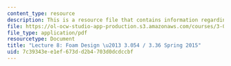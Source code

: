 ```yaml
---
content_type: resource
description: This is a resource file that contains information regarding lecture 8.
file: https://ol-ocw-studio-app-production.s3.amazonaws.com/courses/3-054-cellular-solids-structure-properties-and-applications-spring-2015/7c39343ee1ef673dd2b4703d0dcdccbf_MIT3_054S15_L8_foam.pdf
file_type: application/pdf
resourcetype: Document
title: "Lecture 8: Foam Design \u2013 3.054 / 3.36 Spring 2015"
uid: 7c39343e-e1ef-673d-d2b4-703d0dcdccbf
---
```

